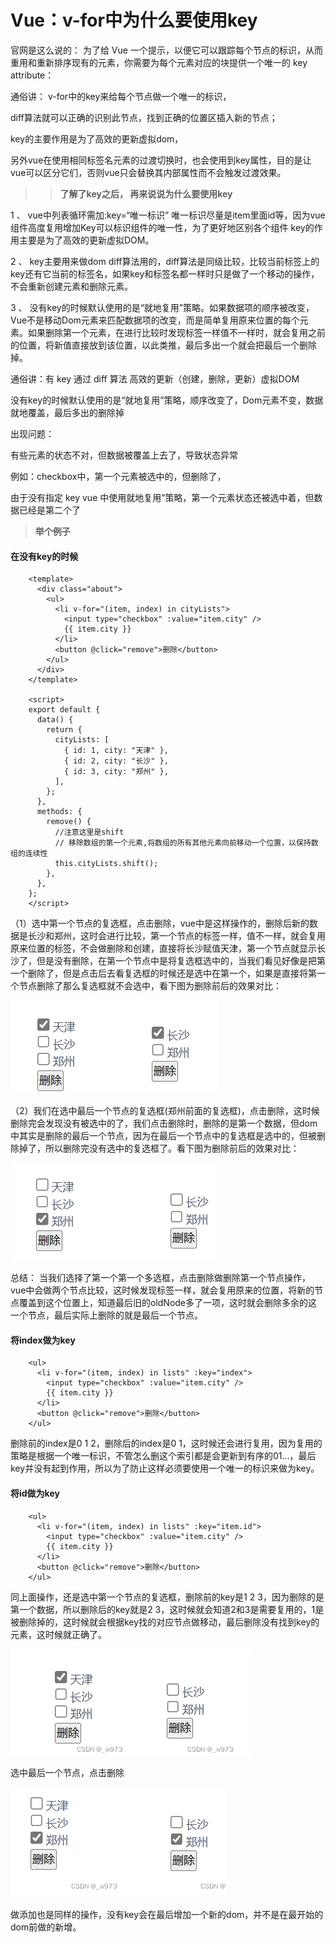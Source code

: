 # Vue：v-for中为什么要使用key

官网是这么说的：
为了给 Vue 一个提示，以便它可以跟踪每个节点的标识，从而重用和重新排序现有的元素，你需要为每个元素对应的块提供一个唯一的 key attribute：

通俗讲： v-for中的key来给每个节点做一个唯一的标识，

diff算法就可以正确的识别此节点，找到正确的位置区插入新的节点；

key的主要作用是为了高效的更新虚拟dom，

另外vue在使用相同标签名元素的过渡切换时，也会使用到key属性，目的是让vue可以区分它们，否则vue只会替换其内部属性而不会触发过渡效果。



> > **了解了key之后， 再来说说为什么要使用key**



1 、 vue中列表循环需加:key=“唯一标识” 唯一标识尽量是item里面id等，因为vue组件高度复用增加Key可以标识组件的唯一性，为了更好地区别各个组件 key的作用主要是为了高效的更新虚拟DOM。

2 、 key主要用来做dom diff算法用的，diff算法是同级比较，比较当前标签上的key还有它当前的标签名，如果key和标签名都一样时只是做了一个移动的操作，不会重新创建元素和删除元素。

3 、 没有key的时候默认使用的是“就地复用”策略。如果数据项的顺序被改变，Vue不是移动Dom元素来匹配数据项的改变，而是简单复用原来位置的每个元素。如果删除第一个元素，在进行比较时发现标签一样值不一样时，就会复用之前的位置，将新值直接放到该位置，以此类推，最后多出一个就会把最后一个删除掉。



通俗讲：有 key 通过 diff 算法 高效的更新（创建，删除，更新）虚拟DOM

没有key的时候默认使用的是“就地复用”策略，顺序改变了，Dom元素不变，数据就地覆盖，最后多出的删除掉



出现问题：

有些元素的状态不对，但数据被覆盖上去了，导致状态异常

例如：checkbox中，第一个元素被选中的，但删除了，

由于没有指定 key vue 中使用就地复用”策略，第一个元素状态还被选中着，但数据已经是第二个了





> **举个例子**

#### **在没有key的时候**

```vue
    <template>
      <div class="about">
        <ul>
          <li v-for="(item, index) in cityLists">
            <input type="checkbox" :value="item.city" />
            {{ item.city }}
          </li>
          <button @click="remove">删除</button>
        </ul>
      </div>
    </template>

    <script>
    export default {
      data() {
        return {
          cityLists: [
            { id: 1, city: "天津" },
            { id: 2, city: "长沙" },
            { id: 3, city: "郑州" },
          ],
        };
      },
      methods: {
        remove() {
          //注意这里是shift
          // 移除数组的第一个元素,将数组的所有其他元素向前移动一个位置，以保持数组的连续性
          this.cityLists.shift();
        },
      },
    };
    </script>

```



（1）选中第一个节点的复选框，点击删除，vue中是这样操作的，删除后新的数据是长沙和郑州，这时会进行比较，第一个节点的标签一样，值不一样，就会复用原来位置的标签，不会做删除和创建，直接将长沙赋值天津，第一个节点就显示长沙了，但是没有删除，在第一个节点中是将复选框选中的，当我们看见好像是把第一个删除了，但是点击后去看复选框的时候还是选中在第一个，如果是直接将第一个节点删除了那么复选框就不会选中，看下图为删除前后的效果对比：

![](img\5f1f37e8f27e4e66a0c7993d0d4732be.png)



（2）我们在选中最后一个节点的复选框(郑州前面的复选框)，点击删除，这时候删除完会发现没有被选中的了，我们点击删除时，删除的是第一个数据，但dom中其实是删除的最后一个节点，因为在最后一个节点中的复选框是选中的，但被删除掉了，所以删除完没有选中的复选框了。看下图为删除前后的效果对比：

​		![](img\4237a5ac4777483c8e35b76a58a90be7.png)



总结： 当我们选择了第一个第一个多选框，点击删除做删除第一个节点操作，vue中会做两个节点比较，这时候发现标签一样，就会复用原来的位置，将新的节点覆盖到这个位置上，知道最后旧的oldNode多了一项，这时就会删除多余的这一个节点，最后实际上删除的就是最后一个节点。



#### **将index做为key**

```vue
    <ul>
      <li v-for="(item, index) in lists" :key="index">
        <input type="checkbox" :value="item.city" />
        {{ item.city }}
      </li>
      <button @click="remove">删除</button>
    </ul>

```

删除前的index是0 1 2，删除后的index是0 1，这时候还会进行复用，因为复用的策略是根据一个唯一标识，不管怎么删这个索引都是会更新到有序的01…，最后key并没有起到作用，所以为了防止这样必须要使用一个唯一的标识来做为key。



#### **将id做为key**

```vue
    <ul>
      <li v-for="(item, index) in lists" :key="item.id">
        <input type="checkbox" :value="item.city" />
        {{ item.city }}
      </li>
      <button @click="remove">删除</button>
    </ul>

```

同上面操作，还是选中第一个节点的复选框，删除前的key是1 2 3，因为删除的是第一个数据，所以删除后的key就是2 3，这时候就会知道2和3是需要复用的，1是被删除掉的，这时候就会根据key找的对应节点做移动，最后删除没有找到key的元素，这时候就正确了。

![](img\5237a5ac4777483c8e35b76a58a90be7.png)



选中最后一个节点，点击删除

![](img\6237a5ac4777483c8e35b76a58a90be7.png)

做添加也是同样的操作，没有key会在最后增加一个新的dom，并不是在最开始的dom前做的新增。
